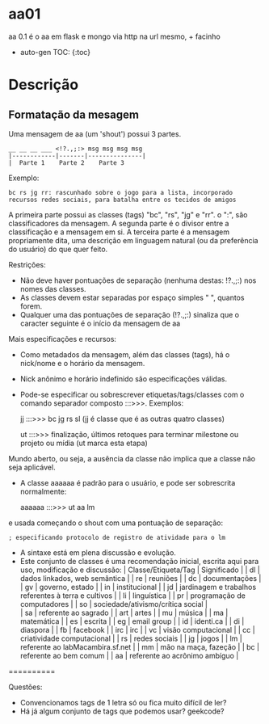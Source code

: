 aa01
====

aa 0.1 é o aa em flask e mongo via http na url mesmo, + facinho

* auto-gen TOC:
{:toc}

# Descrição

## Formatação da mesagem

Uma mensagem de aa (um 'shout') possui 3 partes.

    __ __ __ ___ <!?.,;:> msg msg msg msg
    |------------|-------|---------------|
    |  Parte 1    Parte 2    Parte 3

Exemplo:

    bc rs jg rr: rascunhado sobre o jogo para a lista, incorporado recursos redes sociais, para batalha entre os tecidos de amigos

A primeira parte possui as classes (tags) "bc", "rs", "jg" e "rr". o ":", são classificadores da mensagem.
A segunda parte é o divisor entre a classificação e a mensagem em si.
A terceira parte é a mensagem propriamente dita, uma descrição em linguagem natural (ou da preferência do usuário) do que quer feito.

Restrições:
* Não deve haver pontuações de separação (nenhuma destas: !?.,;:) nos nomes das classes.
* As classes devem estar separadas por espaço simples " ", quantos forem.
* Qualquer uma das pontuações de separação (!?.,;:) sinaliza que o caracter seguinte é o início da mensagem de aa

Mais especificações e recursos:
* Como metadados da mensagem, além das classes (tags), há o nick/nome e o horário da mensagem.
* Nick anônimo e horário indefinido são especificações válidas.
* Pode-se especificar ou sobrescrever etiquetas/tags/classes com o comando separador composto :::>>>. Exemplos:

    jj :::>>> bc jg rs sl (jj é classe que é as outras quatro classes)
    
    ut :::>>> finalização, últimos retoques para terminar milestone ou projeto ou mídia (ut marca esta etapa)

Mundo aberto, ou seja, a ausência da classe não implica que a classe não seja aplicável.
* A classe aaaaaa é padrão para o usuário, e pode ser sobrescrita normalmente:

    aaaaaa :::>>> ut aa lm

e usada começando o shout com uma pontuação de separação:

    ; especificando protocolo de registro de atividade para o lm
* A sintaxe está em plena discussão e evolução.
* Este conjunto de classes é uma recomendação inicial, escrita aqui para uso, modificação e discussão:
| Classe/Etiqueta/Tag | Significado |
| dl                  | dados linkados, web semântica |
| re                  | reuniões |
| dc                  | documentações |
| gv                  | governo, estado |
| in                  | institucional   |
| jd                  | jardinagem e trabalhos referentes à terra e cultivos |
| li                  | linguística |
| pr                  | programação de computadores |
| so                  | sociedade/ativismo/crítica social |  
| sa                  | referente ao sagrado |
| art                  | artes      |
| mu                  | música      |
| ma                  | matemática  |
| es                  | escrita     |
| eg                  | email group |
| id                  | identi.ca   |
| di                  | diaspora    |
| fb                  | facebook    |
| irc                 | irc         |
| vc                  | visão computacional |
| cc                  | criatividade computacional |
| rs                  | redes sociais |
| jg                  | jogos       |
| lm                  | referente ao labMacambira.sf.net |
| mm                  | mão na maça, fazeção   |
| bc                  | referente ao bem comum |
| aa                  | referente ao acrônimo ambíguo |










==========

Questões: 
* Convencionamos tags de 1 letra só ou fica muito difícil de ler?
* Há já algum conjunto de tags que podemos usar? geekcode?

